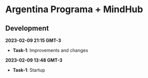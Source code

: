 # **Argentina Programa + MindHub**

## Development

**2023-02-09 21:15 GMT-3**
- **Task-1**: Improvements and changes

**2023-02-09 13:48 GMT-3**
- **Task-1**: Startup